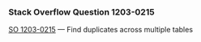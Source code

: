 ### Stack Overflow Question 1203-0215

[SO 1203-0215](http://stackoverflow.com/q/12030215) &mdash;
Find duplicates across multiple tables
